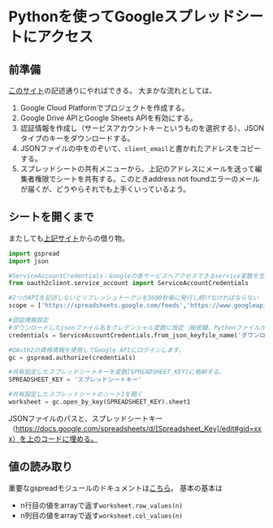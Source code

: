 # Pythonを使ってGoogleスプレッドシートにアクセス

## 前準備

[このサイト](https://tanuhack.com/operate-spreadsheet/)の記述通りにやればできる。
大まかな流れとしては、

1. Google Cloud Platformでプロジェクトを作成する。
2. Google Drive APIとGoogle Sheets APIを有効にする。
3. 認証情報を作成し（サービスアカウントキーというものを選択する）、JSONタイプのキーをダウンロードする。
4. JSONファイルの中をのぞいて、`client_email`と書かれたアドレスをコピーする。
5. スプレッドシートの共有メニューから、上記のアドレスにメールを送って編集者権限でシートを共有する。このときaddress not foundエラーのメールが届くが、どうやらそれでも上手くいっているよう。

## シートを開くまで

またしても[上記サイト](https://tanuhack.com/operate-spreadsheet/)からの借り物。

``` python
import gspread
import json

#ServiceAccountCredentials：Googleの各サービスへアクセスできるservice変数を生成します。
from oauth2client.service_account import ServiceAccountCredentials

#2つのAPIを記述しないとリフレッシュトークンを3600秒毎に発行し続けなければならない
scope = ['https://spreadsheets.google.com/feeds','https://www.googleapis.com/auth/drive']

#認証情報設定
#ダウンロードしたjsonファイル名をクレデンシャル変数に設定（秘密鍵、Pythonファイルから読み込みしやすい位置に置く）
credentials = ServiceAccountCredentials.from_json_keyfile_name('ダウンロードしたJSONファイル名.json', scope)

#OAuth2の資格情報を使用してGoogle APIにログインします。
gc = gspread.authorize(credentials)

#共有設定したスプレッドシートキーを変数[SPREADSHEET_KEY]に格納する。
SPREADSHEET_KEY = 'スプレッドシートキー'

#共有設定したスプレッドシートのシート1を開く
worksheet = gc.open_by_key(SPREADSHEET_KEY).sheet1
```

JSONファイルのパスと、スプレッドシートキー（https://docs.google.com/spreadsheets/d/[Spreadsheet_Key]/edit#gid=xxx）を上のコードに埋める。

## 値の読み取り

重要なgspreadモジュールのドキュメントは[こちら](https://gspread.readthedocs.io/en/latest/)。
基本の基本は

- n行目の値をarrayで返す`worksheet.row_values(n)`
- n列目の値をarrayで返す`worksheet.col_values(n)`
